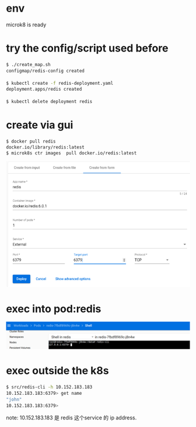 # env
microk8 is ready

# try the config/script used before

```bash
$ ./create_map.sh 
configmap/redis-config created

$ kubectl create -f redis-deployment.yaml 
deployment.apps/redis created

$ kubectl delete deployment redis
```

# create via gui

```
$ docker pull redis
docker.io/library/redis:latest
$ microk8s ctr images  pull docker.io/redis:latest
```
![create deployment](images/redis_create_deployment.png)

# exec into pod:redis
![tbd](images/redis_exec_pod.png)

# exec outside the k8s
```bash
$ src/redis-cli -h 10.152.183.183
10.152.183.183:6379> get name
"john"
10.152.183.183:6379> 
```
note: 10.152.183.183 是 redis 这个service 的 ip address.
